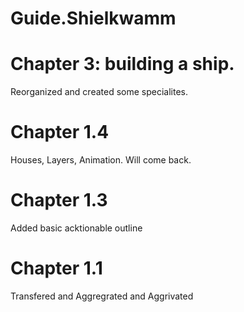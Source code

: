 # Guide.Shielkwamm

# Chapter 3: building a ship.
Reorganized and created some specialites.

# Chapter 1.4

Houses, Layers, Animation.  Will come back.

# Chapter 1.3

Added basic acktionable outline

# Chapter 1.1

Transfered and Aggregrated and Aggrivated